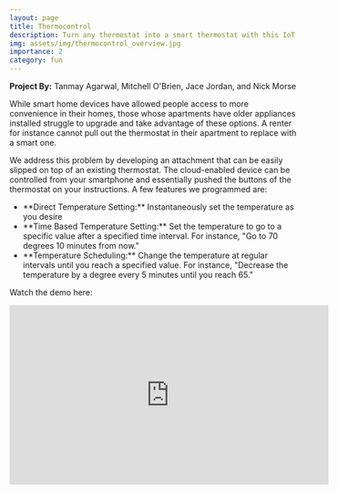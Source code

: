 ```yaml
---
layout: page
title: Thermocontrol
description: Turn any thermostat into a smart thermostat with this IoT attachment. With M. O'Brien, J. Jordan, and N. Morse
img: assets/img/thermocontrol_overview.jpg
importance: 2
category: fun
---
```


**Project By:** Tanmay Agarwal, Mitchell O'Brien, Jace Jordan, and Nick Morse

While smart home devices have allowed people access to more convenience in their homes, those whose apartments have older appliances installed struggle to upgrade and take advantage of these options. A renter for instance cannot pull out the thermostat in their apartment to replace with a smart one.

We address this problem by developing an attachment that can be easily slipped on top of an existing thermostat. The cloud-enabled device can be controlled from your smartphone and essentially pushed the buttons of the thermostat on your instructions. A few features we programmed are:

<ul>
  <li>**Direct Temperature Setting:** Instantaneously set the temperature as you desire</li>
  <li>**Time Based Temperature Setting:** Set the temperature to go to a specific value after a specified time interval. For instance, "Go to 70 degrees 10 minutes from now."</li>
  <li> **Temperature Scheduling:** Change the temperature at regular intervals until you reach a specified value. For instance, "Decrease the temperature by a degree every 5 minutes until you reach 65."</li>
</ul>

Watch the demo here:

<div class="video-container">
<iframe
  width="560"
  height="315"
  src="https://www.youtube.com/embed/Xfex9nnUnoQ"
  frameborder="0"
  allowfullscreen
></iframe>
</div>
